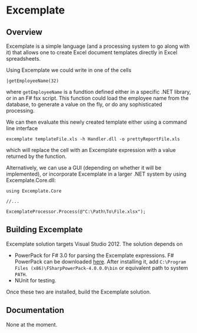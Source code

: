 Excemplate
==========

Overview
--------

Excemplate is a simple language (and a processing system to go along with it) that allows one to create Excel document templates directly in Excel spreadsheets.

Using Excemplate we could write in one of the cells

    |getEmployeeName(32)
	
where `getEmployeeName` is a fundtion defined either in a specific .NET library, or in an F# fsx script.  This function could load the employee name from the database, to generate a value on the fly, or do any sophisticated processing.  

We can then evaluate this newly created template either using a command line interface

    excemplate templateFile.xls -h Handler.dll -o prettyReportFile.xls
	
which will replace the cell with an Excemplate expression with a value returned by the function.

Alternatively, we can use a GUI (depending on whether it will be implemented), or incorporate Excemplate in a larger .NET system by using Excemplate.Core.dll:

    using Excemplate.Core
	
	//...
	
	ExcemplateProcessor.Process(@"C:\Path\To\File.xlsx");
	
Building Excemplate
-------------------

Excemplate solution targets Visual Studio 2012.  The solution depends on

* PowerPack for F# 3.0 for parsing the Excemplate expressions.  F# PowerPack can be downloaded [here](https://fsharppowerpack.codeplex.com/releases/view/99231).  After installing it, add `C:\Program Files (x86)\FSharpPowerPack-4.0.0.0\bin` or equivalent path to system `PATH`.
* NUnit for testing.

Once these two are installed, build the Excemplate solution.

Documentation
-------------

None at the moment.

